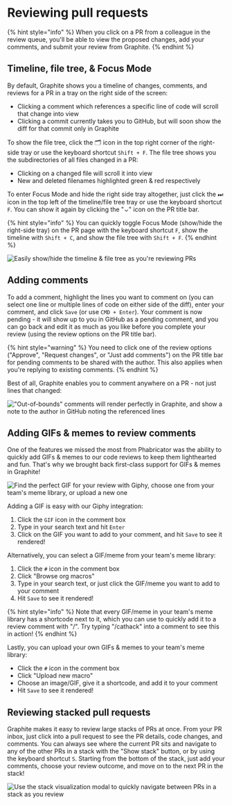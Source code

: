 # Reviewing pull requests

{% hint style="info" %}
When you click on a PR from a colleague in the review queue, you'll be able to view the proposed changes, add your comments, and submit your review from Graphite.
{% endhint %}

## Timeline, file tree, & Focus Mode

By default, Graphite shows you a timeline of changes, comments, and reviews for a PR in a tray on the right side of the screen:

* Clicking a comment which references a specific line of code will scroll that change into view
* Clicking a commit currently takes you to GitHub, but will soon show the diff for that commit only in Graphite

To show the file tree, click the 🗂 icon in the top right corner of the right-side tray or use the keyboard shortcut `Shift + F`. The file tree shows you the subdirectories of all files changed in a PR:

* Clicking on a changed file will scroll it into view
* New and deleted filenames highlighted green & red respectively

To enter Focus Mode and hide the right side tray altogether, just click the ⏭ icon in the top left of the timeline/file tree tray or use the keyboard shortcut `F`. You can show it again by clicking the "⌄" icon on the PR title bar.

{% hint style="info" %}
You can quickly toggle Focus Mode (show/hide the right-side tray) on the PR page with the keyboard shortcut `F`, show the timeline with `Shift + C`, and show the file tree with `Shift + F`.
{% endhint %}

![Easily show/hide the timeline & file tree as you're reviewing PRs](../../.gitbook/assets/timeline\_and\_file\_tree\_100.gif)

## Adding comments

To add a comment, highlight the lines you want to comment on (you can select one line or multiple lines of code on either side of the diff), enter your comment, and click `Save` (or use `CMD + Enter`). Your comment is now pending - it will show up to you in GitHub as a pending comment, and you can go back and edit it as much as you like before you complete your review (using the review options on the PR title bar).

{% hint style="warning" %}
You need to click one of the review options ("Approve", "Request changes", or "Just add comments") on the PR title bar for pending comments to be shared with the author. This also applies when you're replying to existing comments.
{% endhint %}

Best of all, Graphite enables you to comment anywhere on a PR - not just lines that changed:

!["Out-of-bounds" comments will render perfectly in Graphite, and show a note to the author in GitHub noting the referenced lines](../../.gitbook/assets/comment\_anywhere\_100.gif)

## Adding GIFs & memes to review comments

One of the features we missed the most from Phabricator was the ability to quickly add GIFs & memes to our code reviews to keep them lighthearted and fun. That's why we brought back first-class support for GIFs & memes in Graphite!

![Find the perfect GIF for your review with Giphy, choose one from your team's meme library, or upload a new one](../../.gitbook/assets/gifs\_and\_memes\_100.gif)

Adding a GIF is easy with our Giphy integration:

1. Click the `GIF` icon in the comment box
2. Type in your search text and hit `Enter`
3. Click on the GIF you want to add to your comment, and hit `Save` to see it rendered!

Alternatively, you can select a GIF/meme from your team's meme library:

1. Click the `#` icon in the comment box
2. Click "Browse org macros"
3. Type in your search text, or just click the GIF/meme you want to add to your comment
4. Hit `Save` to see it rendered!

{% hint style="info" %}
Note that every GIF/meme in your team's meme library has a shortcode next to it, which you can use to quickly add it to a review comment with "/". Try typing "/cathack" into a comment to see this in action!
{% endhint %}

Lastly, you can upload your own GIFs & memes to your team's meme library:

* Click the `#` icon in the comment box
* Click "Upload new macro"
* Choose an image/GIF, give it a shortcode, and add it to your comment
* Hit `Save` to see it rendered!

## Reviewing stacked pull requests

Graphite makes it easy to review large stacks of PRs at once. From your PR inbox, just click into a pull request to see the PR details, code changes, and comments. You can always see where the current PR sits and navigate to any of the other PRs in a stack with the "Show stack" button, or by using the keyboard shortcut `S`. Starting from the bottom of the stack, just add your comments, choose your review outcome, and move on to the next PR in the stack!

![Use the stack visualization modal to quickly navigate between PRs in a stack as you review](<../../.gitbook/assets/review\_stacks\_100 (1).gif>)
